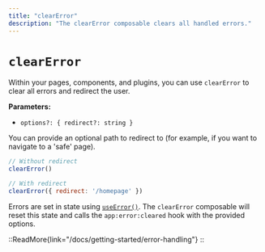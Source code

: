 ```yaml
---
title: "clearError"
description: "The clearError composable clears all handled errors."
---
```


# `clearError`

Within your pages, components, and plugins, you can use `clearError` to clear all errors and redirect the user.

**Parameters:**

- `options?: { redirect?: string }`

You can provide an optional path to redirect to (for example, if you want to navigate to a 'safe' page).

```js
// Without redirect
clearError()

// With redirect
clearError({ redirect: '/homepage' })
```

Errors are set in state using [`useError()`](/docs/api/composables/use-error). The `clearError` composable will reset this state and calls the `app:error:cleared` hook with the provided options.

::ReadMore{link="/docs/getting-started/error-handling"}
::
